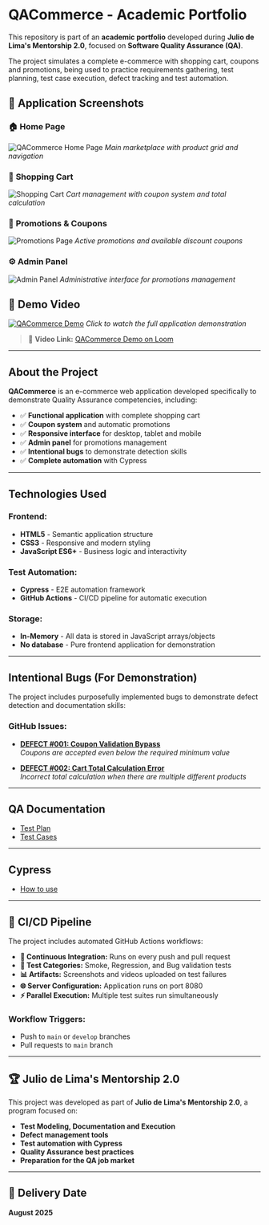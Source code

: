 # QACommerce - Academic Portfolio

This repository is part of an **academic portfolio** developed during **Julio de Lima's Mentorship 2.0**, focused on **Software Quality Assurance (QA)**.  

The project simulates a complete e-commerce with shopping cart, coupons and promotions, being used to practice requirements gathering, test planning, test case execution, defect tracking and test automation.

## 📸 **Application Screenshots**

### 🏠 **Home Page**
![QACommerce Home Page](docs/images/home-page.png)
*Main marketplace with product grid and navigation*

### 🛒 **Shopping Cart**  
![Shopping Cart](docs/images/shopping-cart.png)
*Cart management with coupon system and total calculation*

### 🎯 **Promotions & Coupons**
![Promotions Page](docs/images/promotions-page.png)
*Active promotions and available discount coupons*

### ⚙️ **Admin Panel**
![Admin Panel](docs/images/admin-panel.png)
*Administrative interface for promotions management*

## 🎥 **Demo Video**

[![QACommerce Demo](docs/images/video-thumbnail.png)](https://www.loom.com/share/659354bf544e48b9a5ad612884d7b52b?sid=e6d244e5-6786-41a1-b976-3589a2182ff0)
*Click to watch the full application demonstration*

> 🔗 **Video Link:** [QACommerce Demo on Loom](https://www.loom.com/share/659354bf544e48b9a5ad612884d7b52b?sid=e6d244e5-6786-41a1-b976-3589a2182ff0)

---

## **About the Project**

**QACommerce** is an e-commerce web application developed specifically to demonstrate Quality Assurance competencies, including:

- ✅ **Functional application** with complete shopping cart
- ✅ **Coupon system** and automatic promotions  
- ✅ **Responsive interface** for desktop, tablet and mobile
- ✅ **Admin panel** for promotions management
- ✅ **Intentional bugs** to demonstrate detection skills
- ✅ **Complete automation** with Cypress

---

## **Technologies Used**

### **Frontend:**
- **HTML5** - Semantic application structure
- **CSS3** - Responsive and modern styling
- **JavaScript ES6+** - Business logic and interactivity

### **Test Automation:**
- **Cypress** - E2E automation framework
- **GitHub Actions** - CI/CD pipeline for automatic execution

### **Storage:**
- **In-Memory** - All data is stored in JavaScript arrays/objects
- **No database** - Pure frontend application for demonstration

---

## **Intentional Bugs (For Demonstration)**

The project includes purposefully implemented bugs to demonstrate defect detection and documentation skills:

### **GitHub Issues:**
- **[DEFECT #001: Coupon Validation Bypass](https://github.com/camilagomo/camila-portifolio/issues/3)**  
  *Coupons are accepted even below the required minimum value*

- **[DEFECT #002: Cart Total Calculation Error](https://github.com/camilagomo/camila-portifolio/issues/4)**  
  *Incorrect total calculation when there are multiple different products*

---

## **QA Documentation**
- [Test Plan](https://github.com/camilagomo/camila-portifolio/wiki/Test%E2%80%90plan:-Shopping-Cart-&-Promotions-Requirements)
- [Test Cases](https://github.com/camilagomo/camila-portifolio/wiki/Test-Cases)

---

## **Cypress**
- [How to use](cypress/README.md)

---

## 🔄 **CI/CD Pipeline**

The project includes automated GitHub Actions workflows:

- **🚀 Continuous Integration:** Runs on every push and pull request
- **🧪 Test Categories:** Smoke, Regression, and Bug validation tests
- **📊 Artifacts:** Screenshots and videos uploaded on test failures
- **🌐 Server Configuration:** Application runs on port 8080
- **⚡ Parallel Execution:** Multiple test suites run simultaneously

### **Workflow Triggers:**
- Push to `main` or `develop` branches
- Pull requests to `main` branch

---

## 🏆 **Julio de Lima's Mentorship 2.0**

This project was developed as part of **Julio de Lima's Mentorship 2.0**, a program focused on:

- **Test Modeling, Documentation and Execution**
- **Defect management tools**
- **Test automation with Cypress**
- **Quality Assurance best practices**
- **Preparation for the QA job market**

---

## 📅 **Delivery Date**  
**August 2025**

